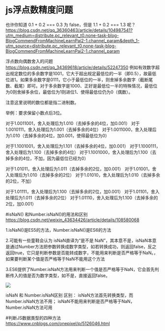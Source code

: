 # js浮点数精度问题
也许你知道 0.1 + 0.2 === 0.3 为 false，但是 1.1 + 0.2 === 1.3 呢？
https://blog.csdn.net/qq_36360463/article/details/104987541?utm_medium=distribute.pc_relevant_t0.none-task-blog-BlogCommendFromMachineLearnPai2-1.channel_param&depth_1-utm_source=distribute.pc_relevant_t0.none-task-blog-BlogCommendFromMachineLearnPai2-1.channel_param


浮点数向偶数舍入的问题
https://blog.csdn.net/qq_34369618/article/details/52247350
例如有效数字超出规定数位的多余数字是1001，它大于超出规定最低位的一半（即0.5），故最低位进1。如果多余数字是0111，它小于最低位的一半，则舍掉多余数字（截断尾数、截尾）即可。对于多余数字是1000、正好是最低位一半的特殊情况，最低位为0则舍掉多余位，最低位为1则进位1、使得最低位仍为0（偶数）。 

注意这里说明的数位都是指二进制数。 

举例：要求保留小数点后3位。 

对于1.0011001，舍入处理后为1.010（去掉多余的4位，加0.001） 
对于1.0010111，舍入处理后为1.001（去掉多余的4位） 
对于1.0011000，舍入处理后为1.010（去掉多余的4位，加0.001，使得最低位为0） 

对于1.1001001，舍入处理后为1.101（去掉多余的4位，加0.001） 
对于1.1000111，舍入处理后为1.100（去掉多余的4位） 
对于1.1001000，舍入处理后为1.100（去掉多余的4位，不加，因为最低位已经为0） 

对于1.01011，舍入处理后为1.011（去掉多余的2位，加0.001） 
对于1.01001，舍入处理后为1.010（去掉多余的2位） 
对于1.01010，舍入处理后为1.010（去掉多余的2位，不加） 

对于1.01111，舍入处理后为1.100（去掉多余的2位，加0.001） 
对于1.01101，舍入处理后为1.011（去掉多余的2位） 
对于1.01110，舍入处理后为1.100（去掉多余的2位，加0.001）

#isNaN() 和Number.isNaN()的用法和区别
https://blog.csdn.net/weixin_43634426/article/details/108580068

1.isNaN()是ES5的方法，Number.isNaN()是ES6的方法

2.可能有一些童鞋会认为 isNaN直译为“是不是 NaN”，其本意不是，isNaN本意是通过Number方法把参数转换成数字类型，如若转换成功，则返回false，反之返回true，它只是判断参数是否能转成数字，不能用来判断是否严格等于NaN。，如果要判断某个值是否严格等于NaN不能用这个方法

3.ES6提供了Number.isNaN方法用来判断一个值是否严格等于NaN，它会首先判断传入的值是否为数字类型，如不是，直接返回false。

![](https://img-blog.csdnimg.cn/20200914160148398.JPG?x-oss-process=image/watermark,type_ZmFuZ3poZW5naGVpdGk,shadow_10,text_aHR0cHM6Ly9ibG9nLmNzZG4ubmV0L3dlaXhpbl80MzYzNDQyNg==,size_16,color_FFFFFF,t_70#pic_center) 

isNaN 和 Number.isNaN区别
区别：
isNaN方法首先转换类型，而Number.isNaN方法不用；
isNaN不能用来判断是否严格等于NaN，Number.isNaN方法可用

#判断JS数据类型的四种方法
https://www.cnblogs.com/onepixel/p/5126046.html
